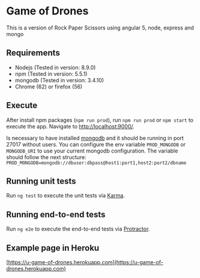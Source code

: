 # Game of Drones

This is a version of Rock Paper Scissors using angular 5, node, express and mongo

## Requirements

- Nodejs (Tested in version: 8.9.0)
- npm (Tested in version: 5.5.1)
- mongodb (Tested in version: 3.4.10)
- Chrome (62) or firefox (56)

## Execute

After install npm packages (`npm run prod`), run `npm run prod` or `npm start` to execute the app. Navigate to [http://localhost:9000/](http://localhost:9000/).

Is necessary to have installed [mongodb](https://www.mongodb.com) and it should be running in port 27017 without users. You can configure the env variable `PROD_MONGODB` or `MONGODB_URI` to use your current mongodb configuration. The variable should follow the next structure: `PROD_MONGODB=mongodb://dbuser:dbpass@host1:port1,host2:port2/dbname`

## Running unit tests

Run `ng test` to execute the unit tests via [Karma](https://karma-runner.github.io).

## Running end-to-end tests

Run `ng e2e` to execute the end-to-end tests via [Protractor](http://www.protractortest.org/).

## Example page in Heroku

[https://u-game-of-drones.herokuapp.com](https://u-game-of-drones.herokuapp.com)
